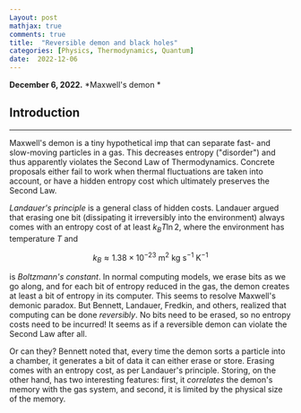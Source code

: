 ```yaml
---
Layout: post
mathjax: true
comments: true
title:  "Reversible demon and black holes"
categories: [Physics, Thermodynamics, Quantum]
date:  2022-12-06
---
```


**December 6, 2022.** *Maxwell's demon *

## Introduction
---

Maxwell's demon is a tiny hypothetical imp that can separate fast- and
slow-moving particles in a gas. This decreases entropy ("disorder")
and thus apparently violates the Second Law of Thermodynamics.
Concrete proposals either fail to work when thermal fluctuations are
taken into account, or have a hidden entropy
cost which ultimately preserves the Second Law.

*Landauer's principle* is a general class of hidden costs.
Landauer argued that erasing one bit (dissipating it irreversibly into
the environment) always comes with an entropy cost of at least $k_BT \ln 2$, where
the environment has temperature $T$ and

$$
k_B \approx 1.38 \times 10^{-23} \text{ m}^2\text{ kg s}^{-1} \text{ K}^{-1}
$$

is *Boltzmann's constant*.
In normal computing models, we erase bits as we go along, and
for each bit of entropy reduced in the gas, the demon creates at least
a bit of entropy in its computer.
This seems to resolve Maxwell's demonic paradox. But Bennett,
Landauer, Fredkin, and others, realized
that computing can be done *reversibly*. No bits need to be erased, so
no entropy costs need to be incurred!
It seems as if a reversible demon can violate the Second Law after all.

Or can they?
Bennett noted that, every time the demon sorts a particle into a chamber, it
generates a bit of data it can either erase or store.
Erasing comes with an entropy cost, as per Landauer's principle.
Storing, on the other hand, has two interesting features: first, it
*correlates* the demon's memory with the gas system, and second, it is
limited by the physical size of the memory.
